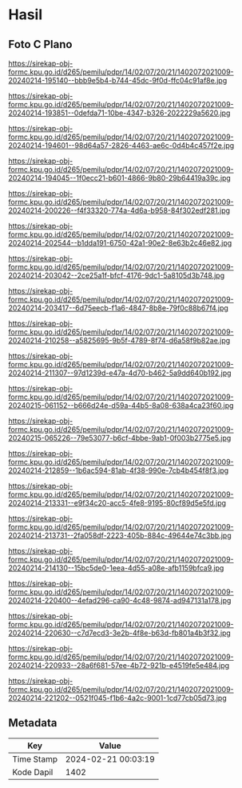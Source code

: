 # Hasil

## Foto C Plano

https://sirekap-obj-formc.kpu.go.id/d265/pemilu/pdpr/14/02/07/20/21/1402072021009-20240214-195140--bbb9e5b4-b744-45dc-9f0d-ffc04c91af8e.jpg

https://sirekap-obj-formc.kpu.go.id/d265/pemilu/pdpr/14/02/07/20/21/1402072021009-20240214-193851--0defda71-10be-4347-b326-2022229a5620.jpg

https://sirekap-obj-formc.kpu.go.id/d265/pemilu/pdpr/14/02/07/20/21/1402072021009-20240214-194601--98d64a57-2826-4463-ae6c-0d4b4c457f2e.jpg

https://sirekap-obj-formc.kpu.go.id/d265/pemilu/pdpr/14/02/07/20/21/1402072021009-20240214-194045--1f0ecc21-b601-4866-9b80-29b64419a39c.jpg

https://sirekap-obj-formc.kpu.go.id/d265/pemilu/pdpr/14/02/07/20/21/1402072021009-20240214-200226--f4f33320-774a-4d6a-b958-84f302edf281.jpg

https://sirekap-obj-formc.kpu.go.id/d265/pemilu/pdpr/14/02/07/20/21/1402072021009-20240214-202544--b1dda191-6750-42a1-90e2-8e63b2c46e82.jpg

https://sirekap-obj-formc.kpu.go.id/d265/pemilu/pdpr/14/02/07/20/21/1402072021009-20240214-203042--2ce25a1f-bfcf-4176-9dc1-5a8105d3b748.jpg

https://sirekap-obj-formc.kpu.go.id/d265/pemilu/pdpr/14/02/07/20/21/1402072021009-20240214-203417--6d75eecb-f1a6-4847-8b8e-79f0c88b67f4.jpg

https://sirekap-obj-formc.kpu.go.id/d265/pemilu/pdpr/14/02/07/20/21/1402072021009-20240214-210258--a5825695-9b5f-4789-8f74-d6a58f9b82ae.jpg

https://sirekap-obj-formc.kpu.go.id/d265/pemilu/pdpr/14/02/07/20/21/1402072021009-20240214-211307--97d1239d-e47a-4d70-b462-5a9dd640b192.jpg

https://sirekap-obj-formc.kpu.go.id/d265/pemilu/pdpr/14/02/07/20/21/1402072021009-20240215-061152--b666d24e-d59a-44b5-8a08-638a4ca23f60.jpg

https://sirekap-obj-formc.kpu.go.id/d265/pemilu/pdpr/14/02/07/20/21/1402072021009-20240215-065226--79e53077-b6cf-4bbe-9ab1-0f003b2775e5.jpg

https://sirekap-obj-formc.kpu.go.id/d265/pemilu/pdpr/14/02/07/20/21/1402072021009-20240214-212859--1b6ac594-81ab-4f38-990e-7cb4b454f8f3.jpg

https://sirekap-obj-formc.kpu.go.id/d265/pemilu/pdpr/14/02/07/20/21/1402072021009-20240214-213331--e9f34c20-acc5-4fe8-9195-80cf89d5e5fd.jpg

https://sirekap-obj-formc.kpu.go.id/d265/pemilu/pdpr/14/02/07/20/21/1402072021009-20240214-213731--2fa058df-2223-405b-884c-49644e74c3bb.jpg

https://sirekap-obj-formc.kpu.go.id/d265/pemilu/pdpr/14/02/07/20/21/1402072021009-20240214-214130--15bc5de0-1eea-4d55-a08e-afb1159bfca9.jpg

https://sirekap-obj-formc.kpu.go.id/d265/pemilu/pdpr/14/02/07/20/21/1402072021009-20240214-220400--4efad296-ca90-4c48-9874-ad947131a178.jpg

https://sirekap-obj-formc.kpu.go.id/d265/pemilu/pdpr/14/02/07/20/21/1402072021009-20240214-220630--c7d7ecd3-3e2b-4f8e-b63d-fb801a4b3f32.jpg

https://sirekap-obj-formc.kpu.go.id/d265/pemilu/pdpr/14/02/07/20/21/1402072021009-20240214-220933--28a6f681-57ee-4b72-921b-e4519fe5e484.jpg

https://sirekap-obj-formc.kpu.go.id/d265/pemilu/pdpr/14/02/07/20/21/1402072021009-20240214-221202--0521f045-f1b6-4a2c-9001-1cd77cb05d73.jpg


## Metadata

| Key        | Value               |
| ---------- | ------------------- |
| Time Stamp | 2024-02-21 00:03:19 |
| Kode Dapil | 1402                |



